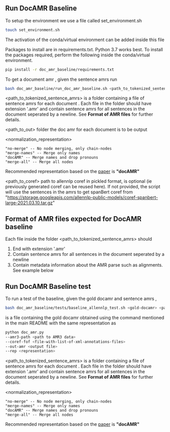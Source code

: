 ## Run DocAMR Baseline
To setup the environment we use a file called set_environment.sh

```bash
touch set_environment.sh
```

The activation of the conda/virtual environment can be added inside this file

Packages to install are in requirements.txt. Python 3.7 works best. To install the packages required, perform the following inside the conda/virtual environment.

```bash
pip install -r doc_amr_baseline/requirements.txt
```

To get a document amr , given the sentence amrs run

```bash
bash doc_amr_baseline/run_doc_amr_baseline.sh <path_to_tokenized_sentence_amrs> <path_to_out> <normalization_representation> <path_to_coref-optional>

```
<path_to_tokenized_sentence_amrs> is a folder containing a file of sentence amrs for each document . Each file in the folder should have extension '.amr' and contain sentence amrs for all sentences in the document seperated by a newline. See **Format of AMR files** for further details.

<path_to_out> folder the doc amr for each document is to be output

<normalization_representation>  

    "no-merge" -- No node merging, only chain-nodes
    "merge-names" -- Merge only names
    "docAMR" -- Merge names and drop pronouns
    "merge-all" -- Merge all nodes

Recommended representation based on the [paper](https://aclanthology.org/2022.naacl-main.256.pdf) is **"docAMR"**

<path_to_coref> path to allennlp coref in pickled format, is optional (ie previously generated coref can be reused here). If not provided, the script will use the sentences in the amrs to get spanBert coref from "https://storage.googleapis.com/allennlp-public-models/coref-spanbert-large-2021.03.10.tar.gz"

## Format of AMR files expected for DocAMR baseline
Each file inside the folder <path_to_tokenized_sentence_amrs> should
1. End with extension '.amr'
2. Contain sentence amrs for all sentences in the document seperated by a newline
3. Contain metadata information about the AMR parse such as alignments. See example below

## Run DocAMR Baseline test

To run a test of the baseline, given the gold docamr and sentence amrs ,

```bash
bash doc_amr_baseline/tests/baseline_allennlp_test.sh <gold-docamr> <path-to-tokenized-sentence-amrs> <normalization-representation>

```

<gold-docamr> is a file containing the gold docamr obtained using the command mentioned in the main README with the same representation as <normalization-representation>

```bash
python doc_amr.py 
--amr3-path <path to AMR3 data> 
--coref-fof <file-with-list-of-xml-annotations-files> 
--out-amr <output file> 
--rep <representation>

```

<path_to_tokenized_sentence_amrs> is a folder containing a file of sentence amrs for each document . Each file in the folder should have extension '.amr' and contain sentence amrs for all sentences in the document seperated by a newline. See **Format of AMR files** for further details.

<normalization_representation>  

    "no-merge" -- No node merging, only chain-nodes
    "merge-names" -- Merge only names
    "docAMR" -- Merge names and drop pronouns
    "merge-all" -- Merge all nodes

Recommended representation based on the [paper](https://aclanthology.org/2022.naacl-main.256.pdf) is **"docAMR"**




